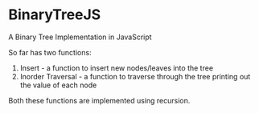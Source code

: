 # BinaryTreeJS
A Binary Tree Implementation in JavaScript

So far has two functions:
1. Insert - a function to insert new nodes/leaves into the tree
2. Inorder Traversal - a function to traverse through the tree printing out the value of each node

Both these functions are implemented using recursion.
